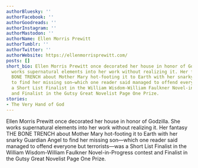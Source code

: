```yaml
---
authorBluesky: ''
authorFacebook: ''
authorGoodreads: ''
authorInstagram: ''
authorMastodon: ''
authorName: Ellen Morris Prewitt
authorTumblr: ''
authorTwitter: ''
authorWebsite: https://ellenmorrisprewitt.com/
posts: []
short_bio: Ellen Morris Prewitt once decorated her house in honor of Godzilla. She
  works supernatural elements into her work without realizing it. Her fantasy THE
  BONE TRENCH about Mother Mary hot-footing it to Earth with her snarky Guardian Angel
  to find her missing son—which one reader said managed to offend everyone but terrorists—was
  a Short List Finalist in the William Wisdom-William Faulkner Novel-in-Progress contest
  and Finalist in the Gutsy Great Novelist Page One Prize.
stories:
- The Very Hand of God
---
```


Ellen Morris Prewitt once decorated her house in honor of Godzilla. She works supernatural elements into her work without realizing it. Her fantasy THE BONE TRENCH about Mother Mary hot-footing it to Earth with her snarky Guardian Angel to find her missing son—which one reader said managed to offend everyone but terrorists—was a Short List Finalist in the William Wisdom-William Faulkner Novel-in-Progress contest and Finalist in the Gutsy Great Novelist Page One Prize.
